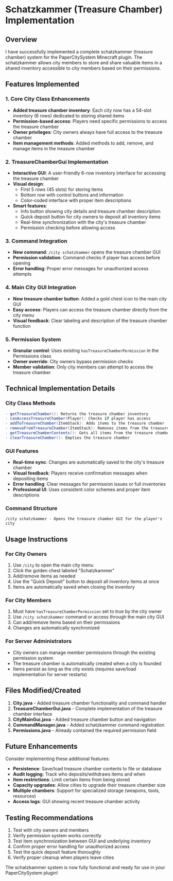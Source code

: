 # Schatzkammer (Treasure Chamber) Implementation

## Overview
I have successfully implemented a complete schatzkammer (treasure chamber) system for the PaperCitySystem Minecraft plugin. The schatzkammer allows city members to store and share valuable items in a shared inventory accessible to city members based on their permissions.

## Features Implemented

### 1. Core City Class Enhancements
- **Added treasure chamber inventory**: Each city now has a 54-slot inventory (6 rows) dedicated to storing shared items
- **Permission-based access**: Players need specific permissions to access the treasure chamber
- **Owner privileges**: City owners always have full access to the treasure chamber
- **Item management methods**: Added methods to add, remove, and manage items in the treasure chamber

### 2. TreasureChamberGui Implementation
- **Interactive GUI**: A user-friendly 6-row inventory interface for accessing the treasure chamber
- **Visual design**: 
  - First 5 rows (45 slots) for storing items
  - Bottom row with control buttons and information
  - Color-coded interface with proper item descriptions
- **Smart features**:
  - Info button showing city details and treasure chamber description
  - Quick deposit button for city owners to deposit all inventory items
  - Real-time synchronization with the city's treasure chamber
  - Permission checking before allowing access

### 3. Command Integration
- **New command**: `/city schatzkammer` opens the treasure chamber GUI
- **Permission validation**: Command checks if player has access before opening
- **Error handling**: Proper error messages for unauthorized access attempts

### 4. Main City GUI Integration
- **New treasure chamber button**: Added a gold chest icon to the main city GUI
- **Easy access**: Players can access the treasure chamber directly from the city menu
- **Visual feedback**: Clear labeling and description of the treasure chamber function

### 5. Permission System
- **Granular control**: Uses existing `hasTreasureChamberPermission` in the Permissions class
- **Owner override**: City owners bypass permission checks
- **Member validation**: Only city members can attempt to access the treasure chamber

## Technical Implementation Details

### City Class Methods
```java
- getTreasureChamber(): Returns the treasure chamber inventory
- canAccessTreasureChamber(Player): Checks if player has access
- addToTreasureChamber(ItemStack): Adds items to the treasure chamber
- removeFromTreasureChamber(ItemStack): Removes items from the treasure chamber
- getTreasureChamberContents(): Gets all items from the treasure chamber
- clearTreasureChamber(): Empties the treasure chamber
```

### GUI Features
- **Real-time sync**: Changes are automatically saved to the city's treasure chamber
- **Visual feedback**: Players receive confirmation messages when depositing items
- **Error handling**: Clear messages for permission issues or full inventories
- **Professional UI**: Uses consistent color schemes and proper item descriptions

### Command Structure
```
/city schatzkammer - Opens the treasure chamber GUI for the player's city
```

## Usage Instructions

### For City Owners
1. Use `/city` to open the main city menu
2. Click the golden chest labeled "Schatzkammer"
3. Add/remove items as needed
4. Use the "Quick Deposit" button to deposit all inventory items at once
5. Items are automatically saved when closing the inventory

### For City Members
1. Must have `hasTreasureChamberPermission` set to true by the city owner
2. Use `/city schatzkammer` command or access through the main city GUI
3. Can add/remove items based on their permissions
4. Changes are automatically synchronized

### For Server Administrators
- City owners can manage member permissions through the existing permission system
- The treasure chamber is automatically created when a city is founded
- Items persist as long as the city exists (requires save/load implementation for server restarts)

## Files Modified/Created

1. **City.java** - Added treasure chamber functionality and command handler
2. **TreasureChamberGui.java** - Complete implementation of the treasure chamber interface
3. **CityMainGui.java** - Added treasure chamber button and navigation
4. **CommandManager.java** - Added schatzkammer command registration
5. **Permissions.java** - Already contained the required permission field

## Future Enhancements

Consider implementing these additional features:
- **Persistence**: Save/load treasure chamber contents to file or database
- **Audit logging**: Track who deposits/withdraws items and when
- **Item restrictions**: Limit certain items from being stored
- **Capacity upgrades**: Allow cities to upgrade their treasure chamber size
- **Multiple chambers**: Support for specialized storage (weapons, tools, resources)
- **Access logs**: GUI showing recent treasure chamber activity

## Testing Recommendations

1. Test with city owners and members
2. Verify permission system works correctly
3. Test item synchronization between GUI and underlying inventory
4. Confirm proper error handling for unauthorized access
5. Test the quick deposit feature thoroughly
6. Verify proper cleanup when players leave cities

The schatzkammer system is now fully functional and ready for use in your PaperCitySystem plugin!